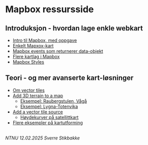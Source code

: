 # Mapbox ressursside

## Introduksjon - hvordan lage enkle webkart

- [Intro til Mapbox, med oppgave](mapbox-intro.html)
- [Enkelt Mapxox-kart](mapbox-mini.html)
- [Mapbox events som returnerer data-objekt](mapbox-events-data.html)
- [Flere kartlag i Mapbox](mapbox-layers.html)
- [Mapbox Styles](https://docs.mapbox.com/api/maps/styles/#mapbox-styles)

## Teori - og mer avanserte kart-løsninger

- [Om vector tiles](tilesets.html)
- [Add 3D terrain to a map](https://docs.mapbox.com/mapbox-gl-js/example/add-terrain/)
    - [Eksempel: Raubergstulen, Vågå](raubergstulen.html)
    - [Eksempel: Lygna-Totenvika](lygna-totenvika.html)
- [Add a vector tile source](https://docs.mapbox.com/mapbox-gl-js/example/vector-source/)
    - [Høydekurver på satellittkart](koter.html)
- [Flere eksempler på kartutforming](https://docs.mapbox.com/mapbox-gl-js/example/)

\
*NTNU 12.02.2025 Sverre Stikbakke*